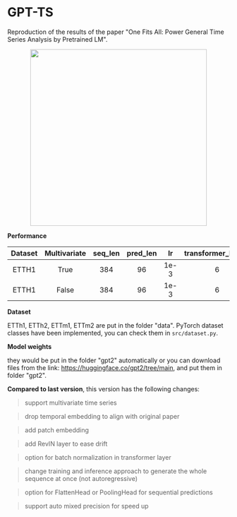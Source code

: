 # GPT-TS
Reproduction of the results of the paper "One Fits All: Power General Time Series Analysis by Pretrained LM".


<div align=center> <image src="./assets/struct.png" width="400px"> </div>


**Performance**

| Dataset | Multivariate | seq_len | pred_len |  lr  | transformer_layers | patch_size/patch_stride |  MAE   |
| :-----: | :---------: | :-----: | :------: | :--: | :----------------: | :---------------------: | :----: |
|  ETTH1  |    True     |   384   |    96    | 1e-3 |         6          |          16/8           | 0.4819 |
|  ETTH1  |    False    |   384   |    96    | 1e-3 |         6          |          16/8           | 0.2641 |


**Dataset**

ETTh1, ETTh2, ETTm1, ETTm2 are put in the folder "data". PyTorch dataset classes have been implemented, you can check them in `src/dataset.py`.

**Model weights**

they would be put in the folder "gpt2" automatically or you can download files from the link: https://huggingface.co/gpt2/tree/main, and put them in folder "gpt2".



**Compared to last version**, this version has the following changes:

> support multivariate time series

> drop temporal embedding to align with original paper

> add patch embedding

> add RevIN layer to ease drift

> option for batch normalization in transformer layer

> change training and inference approach to generate the whole sequence at once (not autoregressive)

> option for FlattenHead or PoolingHead for sequential predictions

> support auto mixed precision for speed up